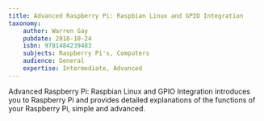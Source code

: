 ```yaml
---
title: Advanced Raspberry Pi: Raspbian Linux and GPIO Integration
taxonomy:
	author: Warren Gay
	pubdate: 2018-10-24
	isbn: 9781484239483
	subjects: Raspberry Pi's, Computers
	audience: General
	expertise: Intermediate, Advanced
---
```

Advanced Raspberry Pi: Raspbian Linux and GPIO Integration introduces you to Raspberry Pi and provides detailed explanations of the functions of your Raspberry Pi, simple and advanced.